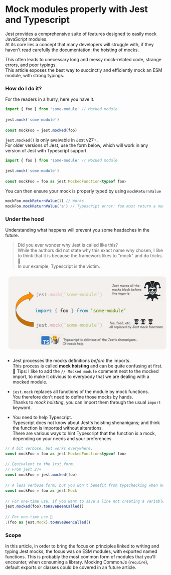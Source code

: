 # Mock modules properly with Jest and Typescript

Jest provides a comprehensive suite of features designed to easily mock JavaScript modules.  
At its core lies a concept that many developers will struggle with, if they haven't read carefully the documentation: the hoisting of mocks.

This often leads to unecessary long and messy mock-related code, strange errors, and poor typings.  
This article exposes the best way to succinctly and efficiently mock an ESM module, with strong typings.

### How do I do it?

For the readers in a hurry, here you have it.

```ts
import { foo } from 'some-module' // Mocked module

jest.mock('some-module')

const mockFoo = jest.mocked(foo)
```

`jest.mocked()` is only avaivable in Jest v27+.  
For older versions of Jest, use the form below, which will work in any version of Jest with Typescript support.

```ts
import { foo } from 'some-module' // Mocked module

jest.mock('some-module')

const mockFoo = foo as jest.MockedFunction<typeof foo>
```

You can then ensure your mock is properly typed by using `mockReturnValue`

```ts
mockFoo.mockReturnValue(1) // Works
mockFoo.mockReturnValue('a') // Typescript error: foo must return a number
```

### Under the hood

Understanding what happens will prevent you some headaches in the future.

> Did you ever wonder why Jest is called like this?  
> While the authors did not state why this exact name why chosen, I like to think that it is because the framework likes to "mock" and do tricks. 🤡  
> In our example, Typescript is the victim.

<img src="./img/jest_typescript_1.png" width="800" style="border-radius:20px; padding: 10px">

- Jest processes the mocks definitions _before_ the imports.  
  This process is called **mock hoisting** and can be quite confusing at first.  
  🐨 Tips: I like to add the `// Mocked module` comment next to the mocked import, to make it obvious to everybody that we are dealing with a mocked module.

- `jest.mock` replaces all functions of the module by mock functions.  
  You therefore don't need to define those mocks by hands.  
  Thanks to _mock hoisting_, you can import them through the usual `import` keyword.

- You need to help Typescript.  
  Typescript does not know about Jest's hoisting shenanigans; and think the function is imported without alterations.  
  There are various ways to hint Typescript that the function is a mock, depending on your needs and your preferences.

```ts
// A bit verbose, but works everywhere.
const mockFoo = foo as jest.MockedFunction<typeof foo>

// Equivalent to the 1rst form.
// From jest 27+
const mockFoo = jest.mocked(foo)

// A less verbose form, but you won't benefit from typechecking when mocking the returned value. This sub-optimal formal is still widely seen in old codebases.
const mockFoo = foo as jest.Mock

// For one-time use, if you want to save a line not creating a variable.
jest.mocked(foo).toHaveBeenCalled()

// For one-time use 🤮
;(foo as jest.Mock).toHaveBeenCalled()
```

### Scope

In this article, in order to bring the focus on principles linked to writing and typing Jest mocks, the focus was on ESM modules, with exported named functions.
This is probably the most common form of modules that you'll encounter, when consuming a library.
Mocking CommonJs (`require`), default exports or classes could be covered in an future article.
